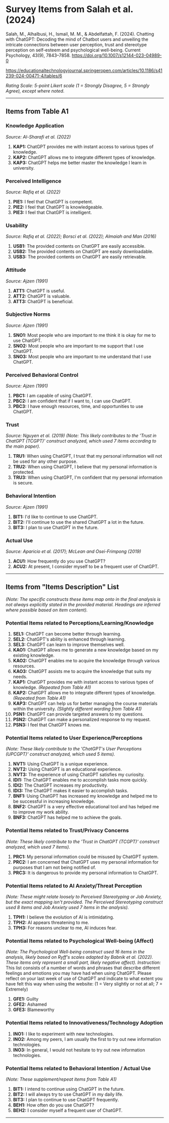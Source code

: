 # Survey Items from Salah et al. (2024)

Salah, M., Alhalbusi, H., Ismail, M. M., & Abdelfattah, F. (2024). Chatting with ChatGPT: Decoding the mind of Chatbot users and unveiling the intricate connections between user perception, trust and stereotype perception on self-esteem and psychological well-being. Current Psychology, 43(9), 7843–7858. https://doi.org/10.1007/s12144-023-04989-0

https://educationaltechnologyjournal.springeropen.com/articles/10.1186/s41239-024-00471-4/tables/6



*Rating Scale: 5-point Likert scale (1 = Strongly Disagree, 5 = Strongly Agree), except where noted.*

---

## Items from Table A1

### Knowledge Application
*Source: Al-Sharafi et al. (2022)*
1.  **KAP1:** ChatGPT provides me with instant access to various types of knowledge.
2.  **KAP2:** ChatGPT allows me to integrate different types of knowledge.
3.  **KAP3:** ChatGPT helps me better master the knowledge I learn in university.

### Perceived Intelligence
*Source: Rafiq et al. (2022)*
1.  **PIE1:** I feel that ChatGPT is competent.
2.  **PIE2:** I feel that ChatGPT is knowledgeable.
3.  **PIE3:** I feel that ChatGPT is intelligent.

### Usability
*Source: Rafiq et al. (2022); Borsci et al. (2022); Almaiah and Man (2016)*
1.  **USB1:** The provided contents on ChatGPT are easily accessible.
2.  **USB2:** The provided contents on ChatGPT are easily downloadable.
3.  **USB3:** The provided contents on ChatGPT are easily retrievable.

### Attitude
*Source: Ajzen (1991)*
1.  **ATT1:** ChatGPT is useful.
2.  **ATT2:** ChatGPT is valuable.
3.  **ATT3:** ChatGPT is beneficial.

### Subjective Norms
*Source: Ajzen (1991)*
1.  **SNO1:** Most people who are important to me think it is okay for me to use ChatGPT.
2.  **SNO2:** Most people who are important to me support that I use ChatGPT.
3.  **SNO3:** Most people who are important to me understand that I use ChatGPT.

### Perceived Behavioral Control
*Source: Ajzen (1991)*
1.  **PBC1:** I am capable of using ChatGPT.
2.  **PBC2:** I am confident that if I want to, I can use ChatGPT.
3.  **PBC3:** I have enough resources, time, and opportunities to use ChatGPT.

### Trust
*Source: Nguyen et al. (2019)*
*(Note: This likely contributes to the 'Trust in ChatGPT (TCGPT)' construct analyzed, which used 7 items according to the main paper).*
1.  **TRU1:** When using ChatGPT, I trust that my personal information will not be used for any other purpose.
2.  **TRU2:** When using ChatGPT, I believe that my personal information is protected.
3.  **TRU3:** When using ChatGPT, I'm confident that my personal information is secure.

### Behavioral Intention
*Source: Ajzen (1991)*
1.  **BIT1:** I'd like to continue to use ChatGPT.
2.  **BIT2:** I'll continue to use the shared ChatGPT a lot in the future.
3.  **BIT3:** I plan to use ChatGPT in the future.

### Actual Use
*Source: Aparicio et al. (2017); McLean and Osei-Frimpong (2019)*
1.  **ACU1:** How frequently do you use ChatGPT?
2.  **ACU2:** At present, I consider myself to be a frequent user of ChatGPT.

---

## Items from "Items Description" List

*(Note: The specific constructs these items map onto in the final analysis is not always explicitly stated in the provided material. Headings are inferred where possible based on item content).*

### Potential Items related to Perceptions/Learning/Knowledge
1.  **SEL1:** ChatGPT can become better through learning.
2.  **SEL2:** ChatGPT's ability is enhanced through learning.
3.  **SEL3:** ChatGPT can learn to improve themselves well.
4.  **KAO1:** ChatGPT allows me to generate a new knowledge based on my existing knowledge.
5.  **KAO2:** ChatGPT enables me to acquire the knowledge through various resources.
6.  **KAO3:** ChatGPT assists me to acquire the knowledge that suits my needs.
7.  **KAP1:** ChatGPT provides me with instant access to various types of knowledge. *(Repeated from Table A1)*
8.  **KAP2:** ChatGPT allows me to integrate different types of knowledge. *(Repeated from Table A1)*
9.  **KAP3:** ChatGPT can help us for better managing the course materials within the university. *(Slightly different wording from Table A1)*
10. **PSN1:** ChatGPT can provide targeted answers to my questions.
11. **PSN2:** ChatGPT can make a personalized response to my request.
12. **PSN3:** I feel that ChatGPT knows me.

### Potential Items related to User Experience/Perceptions
*(Note: These likely contribute to the 'ChatGPT's User Perceptions (UPCGPT)' construct analyzed, which used 5 items).*
1.  **NVT1:** Using ChatGPT is a unique experience.
2.  **NVT2:** Using ChatGPT is an educational experience.
3.  **NVT3:** The experience of using ChatGPT satisfies my curiosity.
4.  **IDI1:** The ChatGPT enables me to accomplish tasks more quickly.
5.  **IDI2:** The ChatGPT increases my productivity.
6.  **IDI3:** The ChatGPT makes it easier to accomplish tasks.
7.  **BNF1:** Using ChatGPT has increased my knowledge and helped me to be successful in increasing knowledge.
8.  **BNF2:** ChatGPT is a very effective educational tool and has helped me to improve my work ability.
9.  **BNF3:** ChatGPT has helped me to achieve the goals.

### Potential Items related to Trust/Privacy Concerns
*(Note: These likely contribute to the 'Trust in ChatGPT (TCGPT)' construct analyzed, which used 7 items).*
1.  **PRC1:** My personal information could be misused by ChatGPT system.
2.  **PRC2:** I am concerned that ChatGPT uses my personal information for purposes that I am not being notified of.
3.  **PRC3:** It is dangerous to provide my personal information to ChatGPT.

### Potential Items related to AI Anxiety/Threat Perception
*(Note: These might relate loosely to Perceived Stereotyping or Job Anxiety, but the exact mapping isn't provided. The Perceived Stereotyping construct used 8 items and Job Anxiety used 7 items in the analysis).*
1.  **TPH1:** I believe the evolution of AI is intimidating.
2.  **TPH2:** AI appears threatening to me.
3.  **TPH3:** For reasons unclear to me, AI induces fear.

### Potential Items related to Psychological Well-being (Affect)
*(Note: The Psychological Well-being construct used 16 items in the analysis, likely based on Ryff's scales adapted by Babnik et al. (2022). These items only represent a small part, likely negative affect).*
*Instruction:* This list consists of a number of words and phrases that describe different feelings and emotions you may have had when using ChatGPT. Please reflect on your last week of use of ChatGPT and indicate to what extent you have felt this way when using the website: (1 = Very slightly or not at all; 7 = Extremely)
1.  **GFE1:** Guilty
2.  **GFE2:** Ashamed
3.  **GFE3:** Blameworthy

### Potential Items related to Innovativeness/Technology Adoption
1.  **INO1:** I like to experiment with new technologies.
2.  **INO2:** Among my peers, I am usually the first to try out new information technologies.
3.  **INO3:** In general, I would not hesitate to try out new information technologies.

### Potential Items related to Behavioral Intention / Actual Use
*(Note: These supplement/repeat items from Table A1)*
1.  **BIT1:** I intend to continue using ChatGPT in the future.
2.  **BIT2:** I will always try to use ChatGPT in my daily life.
3.  **BIT3:** I plan to continue to use ChatGPT frequently.
4.  **BEH1:** How often do you use ChatGPT?
5.  **BEH2:** I consider myself a frequent user of ChatGPT.

------

